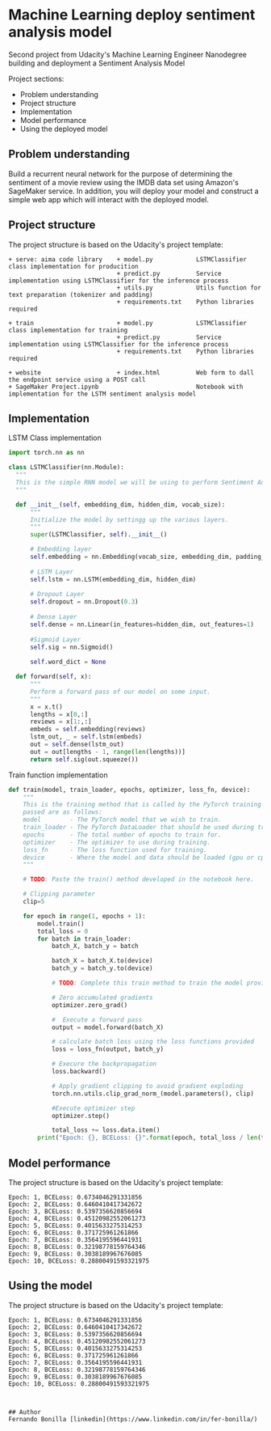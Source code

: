 # Machine Learning deploy sentiment analysis model

Second project from Udacity's Machine Learning Engineer Nanodegree building and deployment a Sentiment Analysis Model

Project sections:

- Problem understanding
- Project structure
- Implementation
- Model performance
- Using the deployed model

## Problem understanding

Build a recurrent neural network for the purpose of determining the sentiment of a movie review using the IMDB data set using Amazon's SageMaker service. In addition, you will deploy your model and construct a simple web app which will interact with the deployed model.


## Project structure

The project structure is based on the Udacity's project template:

```
+ serve: aima code library    + model.py            LSTMClassifier class implementation for producition
                              + predict.py          Service implementation using LSTMClassifier for the inference process
                              + utils.py            Utils function for text preparation (tokenizer and padding)
                              + requirements.txt    Python libraries required 

+ train                       + model.py            LSTMClassifier class implementation for training
                              + predict.py          Service implementation using LSTMClassifier for the inference process
                              + requirements.txt    Python libraries required 

+ website                     + index.html          Web form to dall the endpoint service using a POST call
+ SageMaker Project.ipynb                           Notebook with implementation for the LSTM sentiment analysis model

```

## Implementation

LSTM Class implementation

  ```Python
  import torch.nn as nn

class LSTMClassifier(nn.Module):
    """
    This is the simple RNN model we will be using to perform Sentiment Analysis.
    """

    def __init__(self, embedding_dim, hidden_dim, vocab_size):
        """
        Initialize the model by settingg up the various layers.
        """
        super(LSTMClassifier, self).__init__()

        # Embedding layer
        self.embedding = nn.Embedding(vocab_size, embedding_dim, padding_idx=0)
        
        # LSTM Layer
        self.lstm = nn.LSTM(embedding_dim, hidden_dim)
        
        # Dropout Layer
        self.dropout = nn.Dropout(0.3)
        
        # Dense Layer
        self.dense = nn.Linear(in_features=hidden_dim, out_features=1)
        
        #Sigmoid Layer
        self.sig = nn.Sigmoid()
        
        self.word_dict = None

    def forward(self, x):
        """
        Perform a forward pass of our model on some input.
        """
        x = x.t()
        lengths = x[0,:]
        reviews = x[1:,:]
        embeds = self.embedding(reviews)
        lstm_out, _ = self.lstm(embeds)
        out = self.dense(lstm_out)
        out = out[lengths - 1, range(len(lengths))]
        return self.sig(out.squeeze())
  ```

Train function implementation

  ```Python
  def train(model, train_loader, epochs, optimizer, loss_fn, device):
      """
      This is the training method that is called by the PyTorch training script. The parameters
      passed are as follows:
      model        - The PyTorch model that we wish to train.
      train_loader - The PyTorch DataLoader that should be used during training.
      epochs       - The total number of epochs to train for.
      optimizer    - The optimizer to use during training.
      loss_fn      - The loss function used for training.
      device       - Where the model and data should be loaded (gpu or cpu).
      """

      # TODO: Paste the train() method developed in the notebook here.

      # Clipping parameter
      clip=5 

      for epoch in range(1, epochs + 1):
          model.train()
          total_loss = 0
          for batch in train_loader:         
              batch_X, batch_y = batch

              batch_X = batch_X.to(device)
              batch_y = batch_y.to(device)

              # TODO: Complete this train method to train the model provided.

              # Zero accumulated gradients
              optimizer.zero_grad()

              #  Execute a forward pass
              output = model.forward(batch_X)

              # calculate batch loss using the loss functions provided
              loss = loss_fn(output, batch_y)

              # Execure the backpropagation
              loss.backward()

              # Apply gradient clipping to avoid gradient exploding
              torch.nn.utils.clip_grad_norm_(model.parameters(), clip)

              #Execute optimizer step
              optimizer.step()

              total_loss += loss.data.item()
          print("Epoch: {}, BCELoss: {}".format(epoch, total_loss / len(train_loader)))
  ```

## Model performance

The project structure is based on the Udacity's project template:

  ```
  Epoch: 1, BCELoss: 0.6734046291331856
  Epoch: 2, BCELoss: 0.6460410417342672
  Epoch: 3, BCELoss: 0.5397356620856694
  Epoch: 4, BCELoss: 0.45120982552061273
  Epoch: 5, BCELoss: 0.4015633275314253
  Epoch: 6, BCELoss: 0.371725961261866
  Epoch: 7, BCELoss: 0.3564195596441931
  Epoch: 8, BCELoss: 0.32198778159764346
  Epoch: 9, BCELoss: 0.3038189967676085
  Epoch: 10, BCELoss: 0.28800491593321975
  ```

## Using the model

The project structure is based on the Udacity's project template:

  ```
  Epoch: 1, BCELoss: 0.6734046291331856
  Epoch: 2, BCELoss: 0.6460410417342672
  Epoch: 3, BCELoss: 0.5397356620856694
  Epoch: 4, BCELoss: 0.45120982552061273
  Epoch: 5, BCELoss: 0.4015633275314253
  Epoch: 6, BCELoss: 0.371725961261866
  Epoch: 7, BCELoss: 0.3564195596441931
  Epoch: 8, BCELoss: 0.32198778159764346
  Epoch: 9, BCELoss: 0.3038189967676085
  Epoch: 10, BCELoss: 0.28800491593321975



## Author 
Fernando Bonilla [linkedin](https://www.linkedin.com/in/fer-bonilla/)
